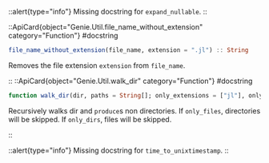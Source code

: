 



::alert{type="info"}
Missing docstring for `expand_nullable`. 
::


::ApiCard{object="Genie.Util.file_name_without_extension" category="Function"}
#docstring


```julia
file_name_without_extension(file_name, extension = ".jl") :: String
```

Removes the file extension `extension` from `file_name`.

::
::ApiCard{object="Genie.Util.walk_dir" category="Function"}
#docstring


```julia
function walk_dir(dir, paths = String[]; only_extensions = ["jl"], only_files = true, only_dirs = false) :: Vector{String}
```

Recursively walks dir and `produce`s non directories. If `only_files`, directories will be skipped. If `only_dirs`, files will be skipped.

::


::alert{type="info"}
Missing docstring for `time_to_unixtimestamp`. 
::


